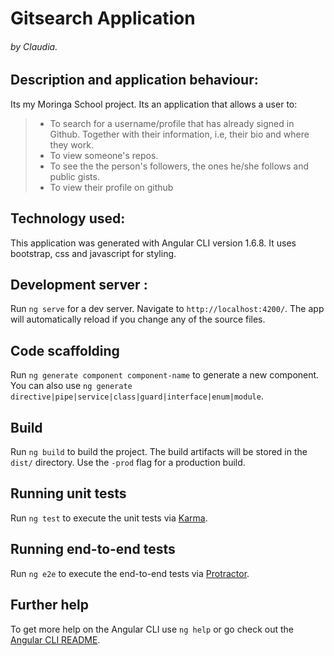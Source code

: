 # Gitsearch Application
###### by Claudia.

## Description and application behaviour:
Its my Moringa School project. Its an application that allows a user to:
> * To search for a username/profile that has already signed in Github. Together with their information, i.e, their bio and where they work.
> * To view someone's repos.
> * To see the the person's followers, the ones he/she follows and public gists.
> * To view their profile on github

## Technology used:
This application was generated with Angular CLI version 1.6.8.
It uses bootstrap, css and javascript for styling.

## Development server :
Run `ng serve` for a dev server. Navigate to `http://localhost:4200/`. The app will automatically reload if you change any of the source files.

## Code scaffolding

Run `ng generate component component-name` to generate a new component. You can also use `ng generate directive|pipe|service|class|guard|interface|enum|module`.

## Build

Run `ng build` to build the project. The build artifacts will be stored in the `dist/` directory. Use the `-prod` flag for a production build.

## Running unit tests

Run `ng test` to execute the unit tests via [Karma](https://karma-runner.github.io).

## Running end-to-end tests

Run `ng e2e` to execute the end-to-end tests via [Protractor](http://www.protractortest.org/).

## Further help

To get more help on the Angular CLI use `ng help` or go check out the [Angular CLI README](https://github.com/angular/angular-cli/blob/master/README.md).
